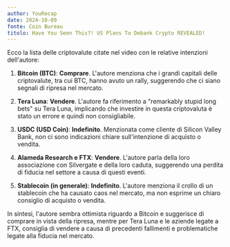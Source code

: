 ```yaml
---
author: YouRecap
date: 2024-10-09
fonte: Coin Bureau
titolo: Have You Seen This?! US Plans To Debank Crypto REVEALED!
---
```


Ecco la lista delle criptovalute citate nel video con le relative intenzioni dell'autore:

1. **Bitcoin (BTC)**: **Comprare**. L'autore menziona che i grandi capitali delle criptovalute, tra cui BTC, hanno avuto un rally, suggerendo che ci siano segnali di ripresa nel mercato.

2. **Tera Luna**: **Vendere**. L'autore fa riferimento a "remarkably stupid long bets" su Tera Luna, implicando che investire in questa criptovaluta è stato un errore e quindi non consigliabile.

3. **USDC (USD Coin)**: **Indefinito**. Menzionata come cliente di Silicon Valley Bank, non ci sono indicazioni chiare sull'intenzione di acquisto o vendita.

4. **Alameda Research e FTX**: **Vendere**. L'autore parla della loro associazione con Silvergate e della loro caduta, suggerendo una perdita di fiducia nel settore a causa di questi eventi.

5. **Stablecoin (in generale)**: **Indefinito**. L'autore menziona il crollo di un stablecoin che ha causato caos nel mercato, ma non esprime un chiaro consiglio di acquisto o vendita.

In sintesi, l'autore sembra ottimista riguardo a Bitcoin e suggerisce di comprare in vista della ripresa, mentre per Tera Luna e le aziende legate a FTX, consiglia di vendere a causa di precedenti fallimenti e problematiche legate alla fiducia nel mercato.
